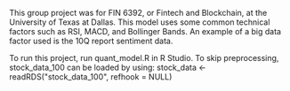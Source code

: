 This group project was for FIN 6392, or Fintech and Blockchain, at the University of Texas at Dallas.
This model uses some common technical factors such as RSI, MACD, and Bollinger Bands. 
An example of a big data factor used is the 10Q report sentiment data. 

To run this project, run quant_model.R in R Studio.
To skip preprocessing, stock_data_100 can be loaded by using:
stock_data <- readRDS("stock_data_100", refhook = NULL)

